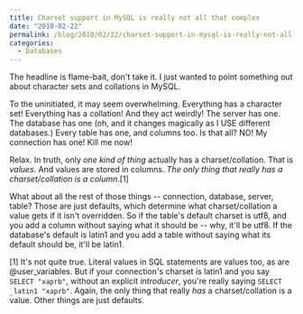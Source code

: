 ```yaml
---
title: Charset support in MySQL is really not all that complex
date: "2010-02-22"
permalink: /blog/2010/02/22/charset-support-in-mysql-is-really-not-all-that-complex/
categories:
  - Databases
---
```

The headline is flame-bait, don't take it. I just wanted to point something out about character sets and collations in MySQL.

To the uninitiated, it may seem overwhelming. Everything has a character set! Everything has a collation! And they act weirdly! The server has one. The database has one (oh, and it changes magically as I USE different databases.) Every table has one, and columns too. Is that all? NO! My connection has one! Kill me now!

Relax. In truth, only *one kind of thing* actually has a charset/collation. That is *values*. And values are stored in columns. *The only thing that really has a charset/collation is a column*.[1]

What about all the rest of those things -- connection, database, server, table? Those are just defaults, which determine what charset/collation a value gets if it isn't overridden. So if the table's default charset is utf8, and you add a column without saying what it should be -- why, it'll be utf8. If the database's default is latin1 and you add a table without saying what its default should be, it'll be latin1.

[1] It's not quite true. Literal values in SQL statements are values too, as are @user_variables. But if your connection's charset is latin1 and you say `SELECT "xaprb"`, without an explicit *introducer*, you're really saying `SELECT _latin1 "xaprb"`. Again, the only thing that really *has* a charset/collation is a value. Other things are just defaults.
